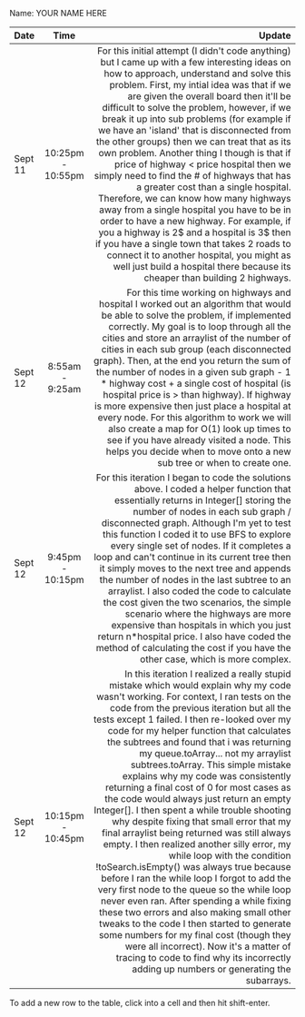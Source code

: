 Name: YOUR NAME HERE

| Date    |       Time        |                                                                                                                                                                                                                                                                                                                                                                                                                                                                                                                                                                                                                                                                                                                                                                                                                                                                                                                                                                                                                                                                                                                                                                                                                             Update |
|:--------|:-----------------:|-----------------------------------------------------------------------------------------------------------------------------------------------------------------------------------------------------------------------------------------------------------------------------------------------------------------------------------------------------------------------------------------------------------------------------------------------------------------------------------------------------------------------------------------------------------------------------------------------------------------------------------------------------------------------------------------------------------------------------------------------------------------------------------------------------------------------------------------------------------------------------------------------------------------------------------------------------------------------------------------------------------------------------------------------------------------------------------------------------------------------------------------------------------------------------------------------------------------------------------:|
| Sept 11 | 10:25pm - 10:55pm |                                                                                                                                                                                                                                                         For this initial attempt (I didn't code anything) but I came up with a few interesting ideas on how to approach, understand and solve this problem. First, my intial idea was that if we are given the overall board then it'll be difficult to solve the problem, however, if we break it up into sub problems (for example if we have an 'island' that is disconnected from the other groups) then we can treat that as its own problem. Another thing I though is that if price of highway < price hospital then we simply need to find the # of highways that has a greater cost than a single hospital. Therefore, we can know how many highways away from a single hospital you have to be in order to have a new highway. For example, if you a highway is 2$ and a hospital is 3$ then if you have a single town that takes 2 roads to connect it to another hospital, you might as well just build a hospital there because its cheaper than building 2 highways. |
| Sept 12 |  8:55am - 9:25am  |                                                                                                                                                                                                                                                                                                                                                                                                                                                                                                For this time working on highways and hospital I worked out an algorithm that would be able to solve the problem, if implemented correctly. My goal is to loop through all the cities and store an arraylist of the number of cities in each sub group (each disconnected graph). Then, at the end you return the sum of the number of nodes in a given sub graph - 1 * highway cost + a single cost of hospital (is hospital price is > than highway). If highway is more expensive then just place a hospital at every node. For this algorithm to work we will also create a map for O(1) look up times to see if you have already visited a node. This helps you decide when to move onto a new sub tree or when to create one. |
| Sept 12 | 9:45pm - 10:15pm  |                                                                                                                                                                                                                                                                                                                                                                                                                                                           For this iteration I began to code the solutions above. I coded a helper function that essentially returns in Integer[] storing the number of nodes in each sub graph / disconnected graph. Although I'm yet to test this function I coded it to use BFS to explore every single set of nodes. If it completes a loop and can't continue in its current tree then it simply moves to the next tree and appends the number of nodes in the last subtree to an arraylist. I also coded the code to calculate the cost given the two scenarios, the simple scenario where the highways are more expensive than hospitals in which you just return n*hospital price. I also have coded the method of calculating the cost if you have the other case, which is more complex. |
| Sept 12 | 10:15pm - 10:45pm | In this iteration I realized a really stupid mistake which would explain why my code wasn't working. For context, I ran tests on the code from the previous iteration but all the tests except 1 failed. I then re-looked over my code for my helper function that calculates the subtrees and found that i was returning my queue.toArray... not my arraylist subtrees.toArray. This simple mistake explains why my code was consistently returning a final cost of 0 for most cases as the code would always just return an empty Integer[]. I then spent a while trouble shooting why despite fixing that small error that my final arraylist being returned was still always empty. I then realized another silly error, my while loop with the condition !toSearch.isEmpty() was always true because before I ran the while loop I forgot to add the very first node to the queue so the while loop never even ran. After spending a while fixing these two errors and also making small other tweaks to the code I then started to generate some numbers for my final cost (though they were all incorrect). Now it's a matter of tracing to code to find why its incorrectly adding up numbers or generating the subarrays. |


To add a new row to the table, click into a cell and then hit shift-enter.